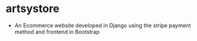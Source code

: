 # artsystore

- An Ecommerce website developed in Django using the stripe payment method and frontend in Bootstrap
